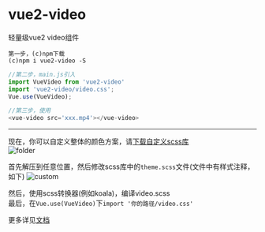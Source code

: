 # vue2-video
轻量级vue2 video组件

```
第一步，(c)npm下载
(c)npm i vue2-video -S
```

```javascript
//第二步，main.js引入
import VueVideo from 'vue2-video'
import 'vue2-video/video.css';
Vue.use(VueVideo);
```

```javascript
//第三步，使用
<vue-video src='xxx.mp4'></vue-video>
```

------

  
现在，你可以自定义整体的颜色方案，请[下载自定义scss库](https://github.com/a13821190779/custom-vue2-video/archive/master.zip)  
![folder](http://oqvlh6ipq.bkt.clouddn.com/custom-folder.png "下载解压后文件夹内容")

首先解压到任意位置，然后修改scss库中的```theme.scss```文件(文件中有样式注释，如下)
![custom](http://oqvlh6ipq.bkt.clouddn.com/vue2-video.png "自定义主题说明")  

然后，使用scss转换器(例如koala)，编译video.scss  
最后，在```Vue.use(VueVideo)```下```import '你的路径/video.css'```




更多详见[文档](https://a13821190779.github.io/vue-video/)
